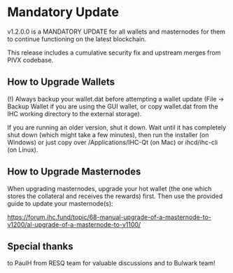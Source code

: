 Mandatory Update
====================

v1.2.0.0 is a MANDATORY UPDATE for all wallets and masternodes for them to continue functioning on the latest blockchain.

This release includes a cumulative security fix and upstream merges from PIVX codebase.


How to Upgrade Wallets
--------------
(!) Always backup your wallet.dat before attempting a wallet update (File -> Backup Wallet if you are using the GUI wallet, or copy wallet.dat from the IHC working directory to the external storage).

If you are running an older version, shut it down. Wait until it has completely shut down (which might take a few minutes), then run the installer (on Windows) or just copy over /Applications/IHC-Qt (on Mac) or ihcd/ihc-cli (on Linux).


How to Upgrade Masternodes
--------------
When upgrading masternodes, upgrade your hot wallet (the one which stores the collateral and receives the rewards) first. Then use the provided guide to update your masternode(s):

https://forum.ihc.fund/topic/68-manual-upgrade-of-a-masternode-to-v1200/al-upgrade-of-a-masternode-to-v1100/

Special thanks
--------
to PaulH from RESQ team for valuable discussions and to Bulwark team!
